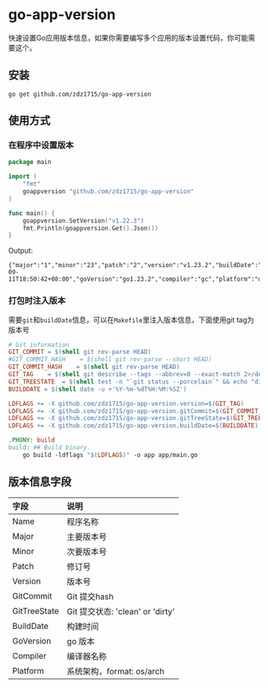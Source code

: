 # go-app-version
快速设置Go应用版本信息，如果你需要编写多个应用的版本设置代码，你可能需要这个。

## 安装

```shell
go get github.com/zdz1715/go-app-version
```

## 使用方式
### 在程序中设置版本
```go
package main

import (
	"fmt"
	goappversion "github.com/zdz1715/go-app-version"
)

func main() {
	goappversion.SetVersion("v1.22.3")
	fmt.Println(goappversion.Get().Json())
}
```
Output:
```shell
{"major":"1","minor":"23","patch":"2","version":"v1.23.2","buildDate":"2024-09-11T18:50:42+08:00","goVersion":"go1.23.2","compiler":"gc","platform":"darwin/arm64"}
```
### 打包时注入版本
需要`git`和`buildDate`信息，可以在`Makefile`里注入版本信息，下面使用git tag为版本号
```Makefile
# Git information
GIT_COMMIT = $(shell git rev-parse HEAD)
#GIT_COMMIT_HASH    = $(shell git rev-parse --short HEAD)
GIT_COMMIT_HASH    = $(shell git rev-parse HEAD)
GIT_TAG    = $(shell git describe --tags --abbrev=0 --exact-match 2>/dev/null)
GIT_TREESTATE  = $(shell test -n "`git status --porcelain`" && echo "dirty" || echo "clean")
BUILDDATE = $(shell date -u +'%Y-%m-%dT%H:%M:%SZ')

LDFLAGS += -X github.com/zdz1715/go-app-version.version=$(GIT_TAG)
LDFLAGS += -X github.com/zdz1715/go-app-version.gitCommit=$(GIT_COMMIT_HASH)
LDFLAGS += -X github.com/zdz1715/go-app-version.gitTreeState=$(GIT_TREESTATE)
LDFLAGS += -X github.com/zdz1715/go-app-version.buildDate=$(BUILDDATE)

.PHONY: build
build: ## Build binary.
	go build -ldflags "$(LDFLAGS)" -o app app/main.go
```

## 版本信息字段

| 字段           | 说明                           | 
|:-------------|:-----------------------------|
| Name         | 程序名称                         |
| Major        | 主要版本号                        |
| Minor        | 次要版本号                        |
| Patch        | 修订号                          |
| Version      | 版本号                          |
| GitCommit    | Git 提交hash                   |
| GitTreeState | Git 提交状态: 'clean' or 'dirty' |
| BuildDate    | 构建时间                         |
| GoVersion    | go 版本                        |
| Compiler     | 编译器名称                        |
| Platform     | 系统架构，format: os/arch         |
